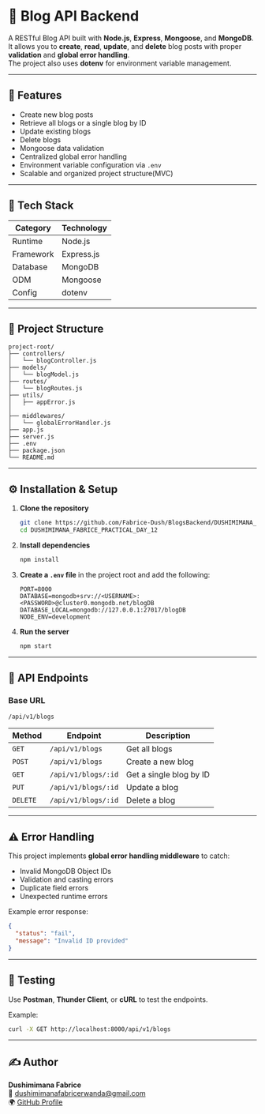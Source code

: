 # 📝 Blog API Backend

A RESTful Blog API built with **Node.js**, **Express**, **Mongoose**, and **MongoDB**.  
It allows you to **create**, **read**, **update**, and **delete** blog posts with proper **validation** and **global error handling**.  
The project also uses **dotenv** for environment variable management.

---

## 🚀 Features

- Create new blog posts
- Retrieve all blogs or a single blog by ID
- Update existing blogs
- Delete blogs
- Mongoose data validation
- Centralized global error handling
- Environment variable configuration via `.env`
- Scalable and organized project structure(MVC)

---

## 🧱 Tech Stack

| Category  | Technology |
| --------- | ---------- |
| Runtime   | Node.js    |
| Framework | Express.js |
| Database  | MongoDB    |
| ODM       | Mongoose   |
| Config    | dotenv     |

---

## 📂 Project Structure

```
project-root/
├── controllers/
│   └── blogController.js
├── models/
│   └── blogModel.js
├── routes/
│   └── blogRoutes.js
├── utils/
│   ├── appError.js
│
├── middlewares/
│   └── globalErrorHandler.js
├── app.js
├── server.js
├── .env
├── package.json
└── README.md
```

---

## ⚙️ Installation & Setup

1. **Clone the repository**

   ```bash
   git clone https://github.com/Fabrice-Dush/BlogsBackend/DUSHIMIMANA_FABRICE_PRACTICAL_DAY_12
   cd DUSHIMIMANA_FABRICE_PRACTICAL_DAY_12
   ```

2. **Install dependencies**

   ```bash
   npm install
   ```

3. **Create a `.env` file** in the project root and add the following:

   ```env
   PORT=8000
   DATABASE=mongodb+srv://<USERNAME>:<PASSWORD>@cluster0.mongodb.net/blogDB
   DATABASE_LOCAL=mongodb://127.0.0.1:27017/blogDB
   NODE_ENV=development
   ```

4. **Run the server**
   ```bash
   npm start
   ```

---

## 📡 API Endpoints

### Base URL

```
/api/v1/blogs
```

| Method   | Endpoint            | Description             |
| -------- | ------------------- | ----------------------- |
| `GET`    | `/api/v1/blogs`     | Get all blogs           |
| `POST`   | `/api/v1/blogs`     | Create a new blog       |
| `GET`    | `/api/v1/blogs/:id` | Get a single blog by ID |
| `PUT`    | `/api/v1/blogs/:id` | Update a blog           |
| `DELETE` | `/api/v1/blogs/:id` | Delete a blog           |

---

## ⚠️ Error Handling

This project implements **global error handling middleware** to catch:

- Invalid MongoDB Object IDs
- Validation and casting errors
- Duplicate field errors
- Unexpected runtime errors

Example error response:

```json
{
  "status": "fail",
  "message": "Invalid ID provided"
}
```

---

## 🧪 Testing

Use **Postman**, **Thunder Client**, or **cURL** to test the endpoints.

Example:

```bash
curl -X GET http://localhost:8000/api/v1/blogs
```

---

## ✍️ Author

**Dushimimana Fabrice**  
📧 dushimimanafabricerwanda@gmail.com  
🌍 [GitHub Profile](https://github.com/Fabrice-Dush)
